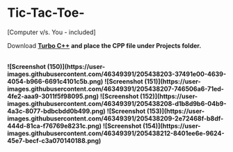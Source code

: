 # Tic-Tac-Toe-
[Computer v/s. You - included]

Download <a href="https://developerinsider.co/download-turbo-c-for-windows-7-8-8-1-and-windows-10-32-64-bit-full-screen/"><b>Turbo C++<b></a> and place the CPP file under Projects folder.

<br>
  ![Screenshot (150)](https://user-images.githubusercontent.com/46349391/205438203-37491e00-4639-4054-b966-6691c4101c5b.png)
![Screenshot (151)](https://user-images.githubusercontent.com/46349391/205438207-746506a6-71ed-4fe2-aaa9-3011f5f98095.png)
![Screenshot (152)](https://user-images.githubusercontent.com/46349391/205438208-d1b8d9b6-04b9-4a3c-8077-bdbcbdd0b499.png)
![Screenshot (153)](https://user-images.githubusercontent.com/46349391/205438209-2e72468f-b8df-444d-81ca-f76769e8231c.png)
![Screenshot (154)](https://user-images.githubusercontent.com/46349391/205438212-8401ee6e-9624-45e7-becf-c3a070140188.png)
